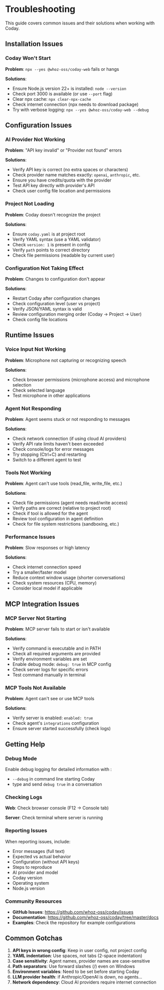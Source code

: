 # Troubleshooting

This guide covers common issues and their solutions when working with Coday.

## Installation Issues

### Coday Won't Start

**Problem**: `npx --yes @whoz-oss/coday-web` fails or hangs

**Solutions**:
- Ensure Node.js version 22+ is installed: `node --version`
- Check port 3000 is available (or use `--port` flag)
- Clear npx cache: `npx clear-npx-cache`
- Check internet connection (npx needs to download package)
- Try with verbose logging: `npx --yes @whoz-oss/coday-web --debug`

## Configuration Issues

### AI Provider Not Working

**Problem**: "API key invalid" or "Provider not found" errors

**Solutions**:
- Verify API key is correct (no extra spaces or characters)
- Check provider name matches exactly: `openai`, `anthropic`, etc.
- Ensure you have credits/quota with the provider
- Test API key directly with provider's API
- Check user config file location and permissions

### Project Not Loading

**Problem**: Coday doesn't recognize the project

**Solutions**:
- Ensure `coday.yaml` is at project root
- Verify YAML syntax (use a YAML validator)
- Check `version: 1` is present in config
- Verify `path` points to correct directory
- Check file permissions (readable by current user)

### Configuration Not Taking Effect

**Problem**: Changes to configuration don't appear

**Solutions**:
- Restart Coday after configuration changes
- Check configuration level (user vs project)
- Verify JSON/YAML syntax is valid
- Review configuration merging order (Coday → Project → User)
- Check config file locations

## Runtime Issues

### Voice Input Not Working

**Problem**: Microphone not capturing or recognizing speech

**Solutions**:
- Check browser permissions (microphone access) and microphone selection
- Check selected language
- Test microphone in other applications

### Agent Not Responding

**Problem**: Agent seems stuck or not responding to messages

**Solutions**:
- Check network connection (if using cloud AI providers)
- Verify API rate limits haven't been exceeded
- Check console/logs for error messages
- Try stopping (Ctrl+C) and restarting
- Switch to a different agent to test

### Tools Not Working

**Problem**: Agent can't use tools (read_file, write_file, etc.)

**Solutions**:
- Check file permissions (agent needs read/write access)
- Verify paths are correct (relative to project root)
- Check if tool is allowed for the agent
- Review tool configuration in agent definition
- Check for file system restrictions (sandboxing, etc.)

### Performance Issues

**Problem**: Slow responses or high latency

**Solutions**:
- Check internet connection speed
- Try a smaller/faster model
- Reduce context window usage (shorter conversations)
- Check system resources (CPU, memory)
- Consider local model if applicable

## MCP Integration Issues

### MCP Server Not Starting

**Problem**: MCP server fails to start or isn't available

**Solutions**:
- Verify command is executable and in PATH
- Check all required arguments are provided
- Verify environment variables are set
- Enable debug mode: `debug: true` in MCP config
- Check server logs for specific errors
- Test command manually in terminal

### MCP Tools Not Available

**Problem**: Agent can't see or use MCP tools

**Solutions**:
- Verify server is enabled: `enabled: true`
- Check agent's `integrations` configuration
- Ensure server started successfully (check logs)

## Getting Help

### Debug Mode

Enable debug logging for detailed information with :
- `--debug` in command line starting Coday
- type and send `debug true` in a conversation

### Checking Logs

**Web**: Check browser console (F12 → Console tab)

**Server**: Check terminal where server is running

### Reporting Issues

When reporting issues, include:
- Error messages (full text)
- Expected vs actual behavior
- Configuration (without API keys)
- Steps to reproduce
- AI provider and model
- Coday version
- Operating system
- Node.js version

### Community Resources

- **GitHub Issues**: https://github.com/whoz-oss/coday/issues
- **Documentation**: https://github.com/whoz-oss/coday/tree/master/docs
- **Examples**: Check the repository for example configurations

## Common Gotchas

1. **API keys in wrong config**: Keep in user config, not project config
2. **YAML indentation**: Use spaces, not tabs (2-space indentation)
3. **Case sensitivity**: Agent names, provider names are case-sensitive
4. **Path separators**: Use forward slashes (/) even on Windows
5. **Environment variables**: Need to be set before starting Coday
6. **LLM provider health**: if Anthropic/OpenAI is down, no agents...
7. **Network dependency**: Cloud AI providers require internet connection
